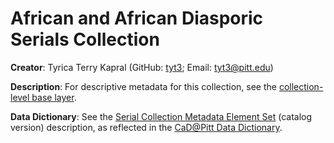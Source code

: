 # African and African Diasporic Serials Collection 

**Creator**: Tyrica Terry Kapral (GitHub: [tyt3](https://github.com/tyt3); Email: [tyt3@pitt.edu](mailto:tyt3@pitt.edu))

**Description**: For descriptive metadata for this collection, see the [collection-level base layer](collection-base-layer.csv).

**Data Dictionary**: See the [Serial Collection Metadata Element Set](data-dictionary/serial-collections.md) (catalog version) description, as reflected in the [CaD@Pitt Data Dictionary](https://cadatpitt.github.io/documentation/04-data-dictionary).
